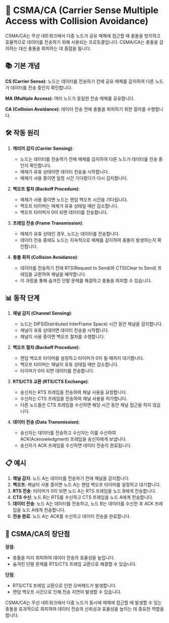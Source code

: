 # 📡 CSMA/CA (Carrier Sense Multiple Access with Collision Avoidance)

CSMA/CA는 무선 네트워크에서 다중 노드가 공유 매체에 접근할 때 충돌을 방지하고 효율적으로 데이터를 전송하기 위해 사용되는 프로토콜입니다. CSMA/CA는 충돌을 감지하는 대신 충돌을 회피하는 데 중점을 둡니다.

## 📚 기본 개념

**CS (Carrier Sense)**: 노드는 데이터를 전송하기 전에 공유 매체를 감지하여 다른 노드가 데이터를 전송 중인지 확인합니다.

**MA (Multiple Access)**: 여러 노드가 동일한 전송 매체를 공유합니다.

**CA (Collision Avoidance)**: 데이터 전송 전에 충돌을 회피하기 위한 절차를 수행합니다.

## 🛠️ 작동 원리

1. **캐리어 감지 (Carrier Sensing)**:
   - 노드는 데이터를 전송하기 전에 매체를 감지하여 다른 노드가 데이터를 전송 중인지 확인합니다.
   - 매체가 유휴 상태이면 데이터 전송을 시작합니다.
   - 매체가 사용 중이면 일정 시간 기다렸다가 다시 감지합니다.

2. **백오프 절차 (Backoff Procedure)**:
   - 매체가 사용 중이면 노드는 랜덤 백오프 시간을 기다립니다.
   - 백오프 타이머는 매체가 유휴 상태일 때만 감소합니다.
   - 백오프 타이머가 0이 되면 데이터를 전송합니다.

3. **프레임 전송 (Frame Transmission)**:
   - 매체가 유휴 상태인 경우, 노드는 데이터를 전송합니다.
   - 데이터 전송 중에도 노드는 지속적으로 매체를 감지하여 충돌이 발생하는지 확인합니다.

4. **충돌 회피 (Collision Avoidance)**:
   - 데이터를 전송하기 전에 RTS(Request to Send)와 CTS(Clear to Send) 프레임을 교환하여 채널을 예약합니다.
   - 이 과정을 통해 숨겨진 단말 문제를 해결하고 충돌을 회피할 수 있습니다.

## 📊 동작 단계

1. **채널 감지 (Channel Sensing)**:
   - 노드는 DIFS(Distributed InterFrame Space) 시간 동안 채널을 감지합니다.
   - 채널이 유휴 상태이면 데이터 전송을 시작합니다.
   - 채널이 사용 중이면 백오프 절차를 수행합니다.

2. **백오프 절차 (Backoff Procedure)**:
   - 랜덤 백오프 타이머를 설정하고 타이머가 0이 될 때까지 대기합니다.
   - 백오프 타이머는 채널이 유휴 상태일 때만 감소합니다.
   - 타이머가 0이 되면 데이터를 전송합니다.

3. **RTS/CTS 교환 (RTS/CTS Exchange)**:
   - 송신자는 RTS 프레임을 전송하여 채널 사용을 요청합니다.
   - 수신자는 CTS 프레임을 전송하여 채널 사용을 허가합니다.
   - 다른 노드들은 CTS 프레임을 수신하면 해당 시간 동안 채널 접근을 하지 않습니다.

4. **데이터 전송 (Data Transmission)**:
   - 송신자는 데이터를 전송하고 수신자는 이를 수신하여 ACK(Acknowledgment) 프레임을 송신자에게 보냅니다.
   - 송신자가 ACK 프레임을 수신하면 데이터 전송이 완료됩니다.

## 📋 예시

1. **채널 감지**: 노드 A는 데이터를 전송하기 전에 채널을 감지합니다.
2. **백오프**: 채널이 사용 중이면 노드 A는 랜덤 백오프 타이머를 설정하고 대기합니다.
3. **RTS 전송**: 타이머가 0이 되면 노드 A는 RTS 프레임을 노드 B에게 전송합니다.
4. **CTS 수신**: 노드 B는 RTS를 수신하고 CTS 프레임을 노드 A에게 전송합니다.
5. **데이터 전송**: 노드 A는 데이터를 전송하고, 노드 B는 데이터를 수신한 후 ACK 프레임을 노드 A에게 전송합니다.
6. **전송 완료**: 노드 A는 ACK를 수신하고 데이터 전송을 완료합니다.

## 🌟 CSMA/CA의 장단점

**장점**:
- 충돌을 미리 회피하여 데이터 전송의 효율성을 높입니다.
- 숨겨진 단말 문제를 RTS/CTS 프레임 교환으로 해결할 수 있습니다.

**단점**:
- RTS/CTS 프레임 교환으로 인한 오버헤드가 발생합니다.
- 랜덤 백오프 시간으로 인해 전송 지연이 발생할 수 있습니다.

CSMA/CA는 무선 네트워크에서 다중 노드가 동시에 매체에 접근할 때 발생할 수 있는 충돌을 효과적으로 회피하여 데이터 전송의 신뢰성과 효율성을 높이는 데 중요한 역할을 합니다.
